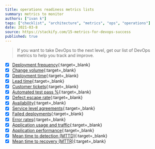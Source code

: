 ```yaml
---
title: operations readiness metrics lists
summary: metrics to monitor
authors: ["ivan k"]
tags: ["checklist", "architecture", "metrics", "ops", "operations"]
date: 2021-03-8
source: https://stackify.com/15-metrics-for-devops-success
published: true
---
```


> If you want to take DevOps to the next level, get our list of DevOps metrics to help you track and improve.

- [X] [Deployment frequency](https://stackify.com/15-metrics-for-devops-success/#post-14669-_gi64o3v428nm){:target=_blank}
- [X] [Change volume](https://stackify.com/15-metrics-for-devops-success/#post-14669-_pfyyy4ns035x){:target=_blank}
- [X] [Deployment time](https://stackify.com/15-metrics-for-devops-success/#post-14669-_t56a70kc0jjb){:target=_blank}
- [X] [Lead time](https://stackify.com/15-metrics-for-devops-success/#post-14669-_jx3advhf4n5g){:target=_blank}
- [X] [Customer tickets](https://stackify.com/15-metrics-for-devops-success/#post-14669-_ik4085xdiqof){:target=_blank}
- [X] [Automated test pass %](https://stackify.com/15-metrics-for-devops-success/#post-14669-_ompolxil25td){:target=_blank}
- [X] [Defect escape rate](https://stackify.com/15-metrics-for-devops-success/#post-14669-_dvcfp9fccvs1){:target=_blank}
- [X] [Availability](https://stackify.com/15-metrics-for-devops-success/#post-14669-_mq4bpc1hbpir){:target=_blank}
- [X] [Service level agreements](https://stackify.com/15-metrics-for-devops-success/#post-14669-_2ljwt1mgqvyy){:target=_blank}
- [X] [Failed deployments](https://stackify.com/15-metrics-for-devops-success/#post-14669-_u0n3x993i561){:target=_blank}
- [X] [Error rates](https://stackify.com/15-metrics-for-devops-success/#post-14669-_qwuwyxibzmrj){:target=_blank}
- [X] [Application usage and traffic](https://stackify.com/15-metrics-for-devops-success/#post-14669-_j60woy75uw6b){:target=_blank}
- [X] [Application performance](https://stackify.com/15-metrics-for-devops-success/#post-14669-_lsqrcy6sh8uw){:target=_blank}
- [X] [Mean time to detection (MTTD)](https://stackify.com/15-metrics-for-devops-success/#post-14669-_qrc2qdwqt53k){:target=_blank}
- [X] [Mean time to recovery (MTTR)](https://stackify.com/15-metrics-for-devops-success/#post-14669-_xeqxuqtb2kon){:target=_blank}
